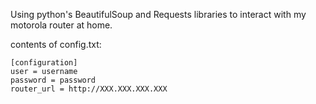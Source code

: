 Using python's BeautifulSoup and Requests libraries to interact with
my motorola router at home.

contents of config.txt:

```
[configuration]
user = username
password = password
router_url = http://XXX.XXX.XXX.XXX
```